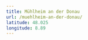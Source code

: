 ```yaml
---
title: Mühlheim an der Donau
url: /muehlheim-an-der-donau/
latitude: 48.025
longitude: 8.89
---
```

